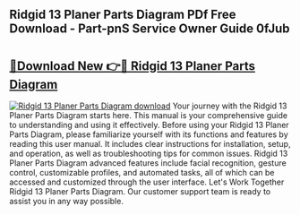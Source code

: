 ## Ridgid 13 Planer Parts Diagram PDf Free Download - Part-pnS Service Owner Guide 0fJub

# <h2><a href="http://dfudzg.blite.top/?on=Ridgid+13+Planer+Parts+Diagram">🔗Download New 👉🔴 Ridgid 13 Planer Parts Diagram</a></h2>

[![Ridgid 13 Planer Parts Diagram download](https://i.imgur.com/lujVjoI.png)](http://dfudzg.blite.top/?on=Ridgid+13+Planer+Parts+Diagram)
Your journey with the Ridgid 13 Planer Parts Diagram starts here. This manual is your comprehensive guide to understanding and using it effectively. Before using your Ridgid 13 Planer Parts Diagram, please familiarize yourself with its functions and features by reading this user manual. It includes clear instructions for installation, setup, and operation, as well as troubleshooting tips for common issues. Ridgid 13 Planer Parts Diagram advanced features include facial recognition, gesture control, customizable profiles, and automated tasks, all of which can be accessed and customized through the user interface. Let's Work Together Ridgid 13 Planer Parts Diagram. Our customer support team is ready to assist you in any way possible.
